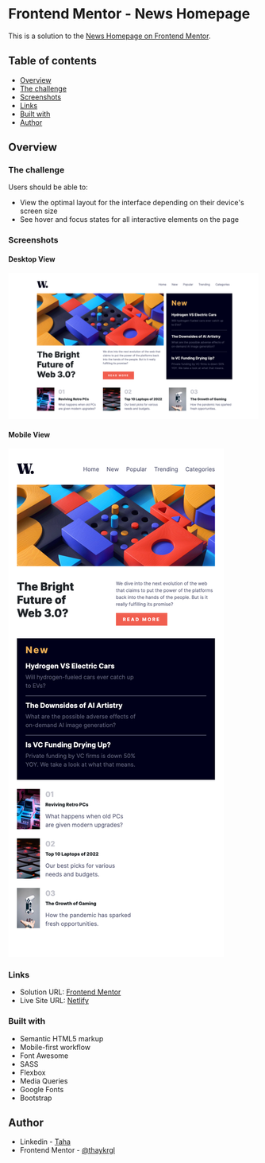 # Frontend Mentor - News Homepage

This is a solution to the [News Homepage on Frontend Mentor](https://www.frontendmentor.io/challenges/news-homepage-H6SWTa1MFl).

## Table of contents

- [Overview](#overview)
- [The challenge](#the-challenge)
- [Screenshots](#screenshots)
- [Links](#links)
- [Built with](#built-with)
- [Author](#author)

## Overview

### The challenge

Users should be able to:

- View the optimal layout for the interface depending on their device's screen size
- See hover and focus states for all interactive elements on the page

### Screenshots

#### Desktop View

<img src="./images/news-homepage-desktop.png" alt="">

#### Mobile View

<img src="./images/news-homepage-mobile.png" alt="">

### Links

- Solution URL: [Frontend Mentor](https://www.frontendmentor.io/profile/thaykrgl)
- Live Site URL: [Netlify](https://newshomepage-frontendmentor.netlify.app/)

### Built with

- Semantic HTML5 markup
- Mobile-first workflow
- Font Awesome
- SASS
- Flexbox
- Media Queries
- Google Fonts
- Bootstrap

## Author

- Linkedin - [Taha](https://www.linkedin.com/in/tahaaykiroglu)
- Frontend Mentor - [@thaykrgl](https://www.frontendmentor.io/profile/thaykrgl)
